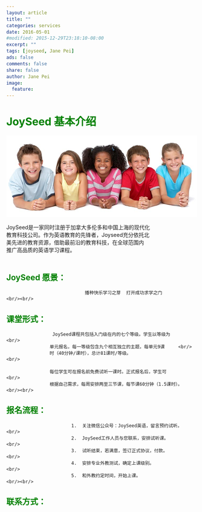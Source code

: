 ```yaml
---
layout: article
title: ""
categories: services
date: 2016-05-01
#modified: 2015-12-29T23:18:10-08:00
excerpt: ""
tags: [joyseed, Jane Pei]
ads: false
comments: false
share: false
author: Jane Pei
image:
  feature:
---
```

# <font color="green">JoySeed 基本介绍</font>
<div align="center">
<img src="../images/kids-001.jpg"  alt="class struct"/>
</div>

JoySeed是一家同时注册于加拿大多伦多和中国上海的现代化     <br/>
教育科技公司。作为英语教育的先锋者，Joyseed充分依托北     <br/>
美先进的教育资源，借助最前沿的教育科技，在全球范围内      <br/>
推广高品质的英语学习课程。                                <br/><br/>

## <font color="green">          JoySeed 愿景：</font>              
                                 播种快乐学习之芽  打开成功求学之门                      <br/><br/>

## <font color="green">课堂形式： </font>                  
                     JoySeed课程共包括入门级在内的七个等级。学生以等级为     <br/>
                    单元报名，每一等级包含九个相互独立的主题，每单元9课     <br/>
                    时（40分钟/课时），总计81课时/等级。                    <br/>
  
                    每位学生可在报名前免费试听一课时。正式报名后，学生可           <br/>
                    根据自己需求，每周安排两至三节课，每节课60分钟（1.5课时）。    <br/><br/>

## <font color="green">                            报名流程： </font>            
                            1.	关注微信公众号：JoySeed英语，留言预约试听。          <br/>
                            2.	JoySeed工作人员与您联系，安排试听课。                <br/>
                            3.	试听结束，若满意，签订正式协议，付款。               <br/>
                            4.	安排专业外教测试，确定上课级别。                     <br/>
                            5.	和外教约定时间，开始上课。                           <br/><br/>
  
## <font color="green">                                     联系方式：</font>   

